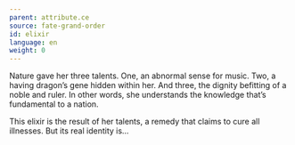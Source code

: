 ```yaml
---
parent: attribute.ce
source: fate-grand-order
id: elixir
language: en
weight: 0
---
```


Nature gave her three talents.
One, an abnormal sense for music.
Two, a having dragon’s gene hidden within her.
And three, the dignity befitting of a noble and ruler.
In other words, she understands the knowledge that’s fundamental to a nation.

This elixir is the result of her talents, a remedy that claims to cure all illnesses.
But its real identity is…
